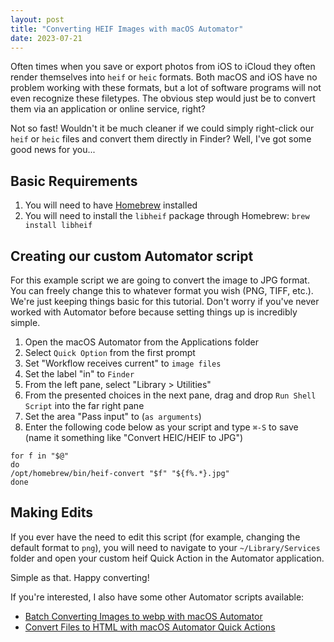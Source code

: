 ```yaml
---
layout: post
title: "Converting HEIF Images with macOS Automator"
date: 2023-07-21
---
```



Often times when you save or export photos from iOS to iCloud they often render themselves into `heif` or `heic` formats. Both macOS and iOS have no problem working with these formats, but a lot of software programs will not even recognize these filetypes. The obvious step would just be to convert them via an application or online service, right?

Not so fast! Wouldn't it be much cleaner if we could simply right-click our `heif` or `heic` files and convert them directly in Finder? Well, I've got some good news for you...

## Basic Requirements

1. You will need to have [Homebrew](https://homebrew.sh) installed
2. You will need to install the `libheif` package through Homebrew: `brew install libheif`

## Creating our custom Automator script

For this example script we are going to convert the image to JPG format. You can freely change this to whatever format you wish (PNG, TIFF, etc.). We're just keeping things basic for this tutorial. Don't worry if you've never worked with Automator before because setting things up is incredibly simple.

1. Open the macOS Automator from the Applications folder
2. Select `Quick Option` from the first prompt
3. Set "Workflow receives current" to `image files`
4. Set the label "in" to `Finder`
5. From the left pane, select "Library > Utilities"
6. From the presented choices in the next pane, drag and drop `Run Shell Script` into the far right pane
7. Set the area "Pass input" to (`as arguments`)
8. Enter the following code below as your script and type `⌘-S` to save (name it something like "Convert HEIC/HEIF to JPG")

<span></span>

    for f in "$@"
    do
    /opt/homebrew/bin/heif-convert "$f" "${f%.*}.jpg"
    done



## Making Edits

If you ever have the need to edit this script (for example, changing the default format to `png`), you will need to navigate to your `~/Library/Services` folder and open your custom heif Quick Action in the Automator application. 

Simple as that. Happy converting!

If you're interested, I also have some other Automator scripts available:

- [Batch Converting Images to webp with macOS Automator](/batch-webp-conversion/)
- [Convert Files to HTML with macOS Automator Quick Actions](/macos-convert-to-html/)

